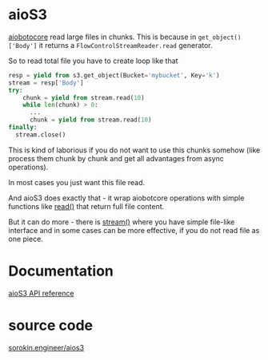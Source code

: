 # aioS3

[aiobotocore](https://aiobotocore.readthedocs.io/en/latest/) read large files in chunks.
This is because in `get_object()['Body']` it returns a `FlowControlStreamReader.read` generator.

So to read total file you have to create loop like that

```python
resp = yield from s3.get_object(Bucket='mybucket', Key='k')
stream = resp['Body']
try:
    chunk = yield from stream.read(10)
    while len(chunk) > 0:
      ...
      chunk = yield from stream.read(10)
finally:
  stream.close()
```

This is kind of laborious if you do not want to use this chunks somehow (like process them chunk by chunk and
get all advantages from async operations).

In most cases you just want this file read.

And aioS3 does exactly that - it wrap aiobotcore operations with simple functions like
[read()](docstrings/file/#function-read) that return
full file content.

But it can do more - there is [stream()](docstrings/file/#function-stream)
where you have simple file-like interface and in some cases can be more
effective, if you do not read file as one piece.

# Documentation

[aioS3 API reference](docstrings/)

# source code

[sorokin.engineer/aios3](https://github.com/andgineer/aios3)
